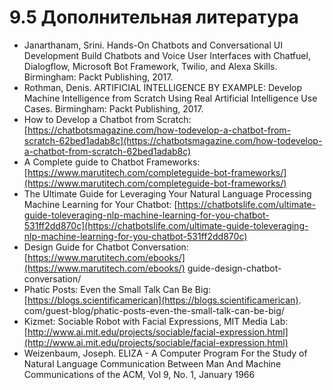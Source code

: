 # 9.5 Дополнительная литература

* Janarthanam, Srini. Hands-On Chatbots and Conversational UI Development Build Chatbots and Voice User Interfaces with Chatfuel, Dialogflow, Microsoft Bot Framework, Twilio, and Alexa Skills. Birmingham: Packt Publishing, 2017. 
* Rothman, Denis. ARTIFICIAL INTELLIGENCE BY EXAMPLE: Develop Machine Intelligence from Scratch Using Real Artificial Intelligence Use Cases. Birmingham: Packt Publishing, 2017. 
* How to Develop a Chatbot from Scratch: [https://chatbotsmagazine.com/how-todevelop-a-chatbot-from-scratch-62bed1adab8c](https://chatbotsmagazine.com/how-todevelop-a-chatbot-from-scratch-62bed1adab8c) 
* A Complete guide to Chatbot Frameworks: [https://www.marutitech.com/completeguide-bot-frameworks/](https://www.marutitech.com/completeguide-bot-frameworks/) 
* The Ultimate Guide for Leveraging Your Natural Language Processing Machine Learning for Your Chatbot: [https://chatbotslife.com/ultimate-guide-toleveraging-nlp-machine-learning-for-you-chatbot-531ff2dd870c](https://chatbotslife.com/ultimate-guide-toleveraging-nlp-machine-learning-for-you-chatbot-531ff2dd870c) 
* Design Guide for Chatbot Conversation: [https://www.marutitech.com/ebooks/](https://www.marutitech.com/ebooks/) guide-design-chatbot-conversation/ 
* Phatic Posts: Even the Small Talk Can Be Big: [https://blogs.scientificamerican](https://blogs.scientificamerican). com/guest-blog/phatic-posts-even-the-small-talk-can-be-big/ 
* Kizmet: Sociable Robot with Facial Expressions, MIT Media Lab: [http://www.ai.mit.edu/projects/sociable/facial-expression.html](http://www.ai.mit.edu/projects/sociable/facial-expression.html) 
* Weizenbaum, Joseph. ELIZA - A Computer Program For the Study of Natural Language Communication Between Man And Machine Communications of the ACM, Vol 9, No. 1, January 1966

